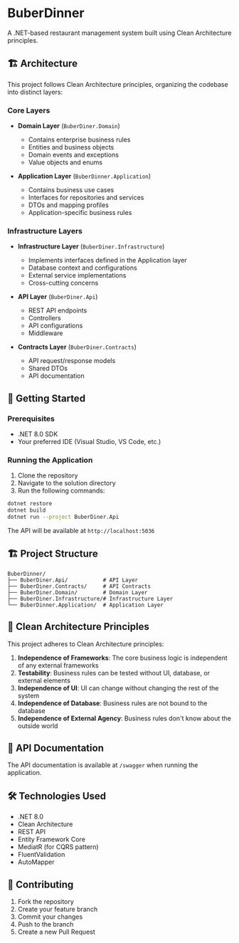 # BuberDinner

A .NET-based restaurant management system built using Clean Architecture principles.

## 🏗️ Architecture

This project follows Clean Architecture principles, organizing the codebase into distinct layers:

### Core Layers

- **Domain Layer** (`BuberDiner.Domain`)

  - Contains enterprise business rules
  - Entities and business objects
  - Domain events and exceptions
  - Value objects and enums

- **Application Layer** (`BuberDinner.Application`)
  - Contains business use cases
  - Interfaces for repositories and services
  - DTOs and mapping profiles
  - Application-specific business rules

### Infrastructure Layers

- **Infrastructure Layer** (`BuberDiner.Infrastructure`)

  - Implements interfaces defined in the Application layer
  - Database context and configurations
  - External service implementations
  - Cross-cutting concerns

- **API Layer** (`BuberDiner.Api`)

  - REST API endpoints
  - Controllers
  - API configurations
  - Middleware

- **Contracts Layer** (`BuberDiner.Contracts`)
  - API request/response models
  - Shared DTOs
  - API documentation

## 🚀 Getting Started

### Prerequisites

- .NET 8.0 SDK
- Your preferred IDE (Visual Studio, VS Code, etc.)

### Running the Application

1. Clone the repository
2. Navigate to the solution directory
3. Run the following commands:

```bash
dotnet restore
dotnet build
dotnet run --project BuberDiner.Api
```

The API will be available at `http://localhost:5036`

## 🏗️ Project Structure

```
BuberDinner/
├── BuberDiner.Api/           # API Layer
├── BuberDiner.Contracts/     # API Contracts
├── BuberDiner.Domain/        # Domain Layer
├── BuberDiner.Infrastructure/# Infrastructure Layer
└── BuberDinner.Application/  # Application Layer
```

## 🔄 Clean Architecture Principles

This project adheres to Clean Architecture principles:

1. **Independence of Frameworks**: The core business logic is independent of any external frameworks
2. **Testability**: Business rules can be tested without UI, database, or external elements
3. **Independence of UI**: UI can change without changing the rest of the system
4. **Independence of Database**: Business rules are not bound to the database
5. **Independence of External Agency**: Business rules don't know about the outside world

## 📝 API Documentation

The API documentation is available at `/swagger` when running the application.

## 🛠️ Technologies Used

- .NET 8.0
- Clean Architecture
- REST API
- Entity Framework Core
- MediatR (for CQRS pattern)
- FluentValidation
- AutoMapper

## 🤝 Contributing

1. Fork the repository
2. Create your feature branch
3. Commit your changes
4. Push to the branch
5. Create a new Pull Request
